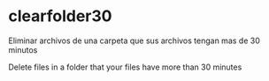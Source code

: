 # clearfolder30
Eliminar archivos de una carpeta que sus archivos tengan mas de 30 minutos 

Delete files in a folder that your files have more than 30 minutes
